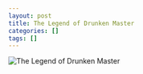 ```yaml
---
layout: post
title: The Legend of Drunken Master
categories: []
tags: []
---
```

![The Legend of Drunken Master](https://m.media-amazon.com/images/M/MV5BZmRiZTZiMWEtZGVlNS00YzU1LTkxZjYtODNiMDEyYTIxYjA0XkEyXkFqcGdeQXVyMTQxNzMzNDI@._V1.jpg)
